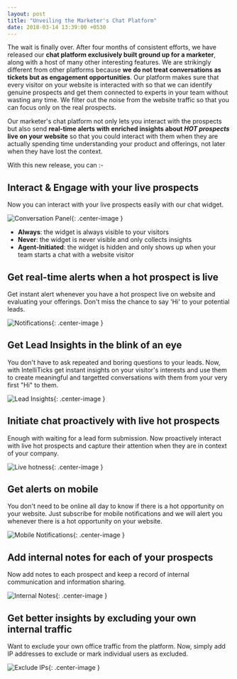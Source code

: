 ```yaml
---
layout: post
title: "Unveiling the Marketer's Chat Platform"
date: 2018-03-14 13:39:00 +0530
---
```

The wait is finally over. After four months of consistent efforts, we have released our **chat platform exclusively built ground up for a marketer**, along with a host of many other interesting features. We are strikingly different from other platforms because **we do not treat conversations as tickets but as engagement opportunities**. Our platform makes sure that every visitor on your website is interacted with so that we can identify genuine prospects and get them connected to experts in your team without wasting any time. We filter out the noise from the website traffic so that you can focus only on the real prospects.

Our marketer's chat platform not only lets you interact with the prospects but also send **real-time alerts with enriched insights about *HOT prospects* live on your website** so that you could interact with them when they are actually spending time understanding your product and offerings, not later when they have lost the context.  

With this new release, you can :-

## Interact & Engage with your live prospects
Now you can interact with your live prospects easily with our chat widget.

![Conversation Panel](https://s3.ap-south-1.amazonaws.com/media.intelliticks.com/release-emails/2018-03-13_phase2/interact.gif){: .center-image }

* **Always**: the widget is always visible to your visitors
* **Never**: the widget is never visible and only collects insights
* **Agent-Initiated**: the widget is hidden and only shows up when your team starts a chat with a website visitor


## Get real-time alerts when a hot prospect is live
Get instant alert whenever you have a hot prospect live on website and evaluating your offerings. Don't miss the chance to say 'Hi' to your potential leads.

![Notifications](https://s3.ap-south-1.amazonaws.com/media.intelliticks.com/release-emails/2018-03-13_phase2/browser3.gif){: .center-image }

## Get Lead Insights in the blink of an eye
You don't have to ask repeated and boring questions to your leads. Now, with IntelliTicks get instant insights on your visitor's interests and use them to create meaningful and targetted conversations with them from your very first "Hi" to them.

![Lead Insights](https://s3.ap-south-1.amazonaws.com/media.intelliticks.com/release-emails/2018-03-13_phase2/interest.png){: .center-image }

## Initiate chat proactively with live hot prospects
Enough with waiting for a lead form submission. Now proactively interact with live hot prospects and capture their attention when they are in context of your company.

![Live hotness](https://s3.ap-south-1.amazonaws.com/media.intelliticks.com/release-emails/2018-03-13_phase2/live-view.gif){: .center-image }

## Get alerts on mobile
You don't need to be online all day to know if there is a hot opportunity on your website. Just subscribe for mobile notifications and we will alert you whenever there is a hot opportunity on your website.

![Mobile Notifications](https://s3.ap-south-1.amazonaws.com/media.intelliticks.com/release-emails/2018-03-13_phase2/mobile_alerts.gif){: .center-image }

## Add internal notes for each of your prospects
Now add notes to each prospect and keep a record of internal communication and information sharing.

![Internal Notes](https://s3.ap-south-1.amazonaws.com/media.intelliticks.com/release-emails/2018-03-13_phase2/internal-notes.gif){: .center-image }

## Get better insights by excluding your own internal traffic
Want to exclude your own office traffic from the platform. Now, simply add IP addresses to exclude or mark individual users as excluded.

![Exclude IPs](https://s3.ap-south-1.amazonaws.com/media.intelliticks.com/release-emails/2018-03-13_phase2/excluded.gif){: .center-image }
